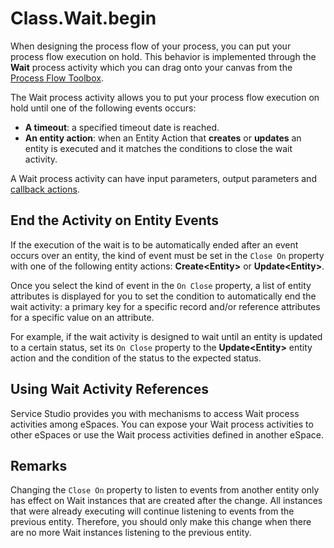# Class.Wait.begin

When designing the process flow of your process, you can put your process flow execution on hold. This behavior is implemented through the **Wait** process activity which you can drag onto your canvas from the [Process Flow Toolbox](https://github.com/danielmarquespt/docs-product/tree/e7ea3f444d5129dab245c69ab72ae091554bc4fb/src/develop/processes/process-flow/process-flow-toolbox.md%3E).

The Wait process activity allows you to put your process flow execution on hold until one of the following events occurs:

* **A timeout**: a specified timeout date is reached.
* **An entity action**: when an Entity Action that **creates** or **updates** an entity is executed and it matches the conditions to close the wait activity.

A Wait process activity can have input parameters, output parameters and [callback actions](https://github.com/danielmarquespt/docs-product/tree/e7ea3f444d5129dab245c69ab72ae091554bc4fb/src/develop/processes/actions-callback/actions-activities-callback.md%3E).

## End the Activity on Entity Events

If the execution of the wait is to be automatically ended after an event occurs over an entity, the kind of event must be set in the `Close On` property with one of the following entity actions: **Create&lt;Entity&gt;** or **Update&lt;Entity&gt;**.

Once you select the kind of event in the `On Close` property, a list of entity attributes is displayed for you to set the condition to automatically end the wait activity: a primary key for a specific record and/or reference attributes for a specific value on an attribute.

For example, if the wait activity is designed to wait until an entity is updated to a certain status, set its `On Close` property to the **Update&lt;Entity&gt;** entity action and the condition of the status to the expected status.

## Using Wait Activity References

Service Studio provides you with mechanisms to access Wait process activities among eSpaces. You can expose your Wait process activities to other eSpaces or use the Wait process activities defined in another eSpace.

## Remarks

Changing the `Close On` property to listen to events from another entity only has effect on Wait instances that are created after the change. All instances that were already executing will continue listening to events from the previous entity. Therefore, you should only make this change when there are no more Wait instances listening to the previous entity.

